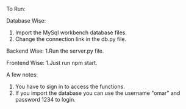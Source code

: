 To Run:

Database Wise:
1. Import the MySql workbench database files.
2. Change the connection link in the db.py file.
   
Backend Wise:
1.Run the server.py file.

Frontend Wise:
1.Just run npm start.

A few notes:
1. You have to sign in to access the functions.
2. If you import the database you can use the username "omar" and password 1234 to login.
   
